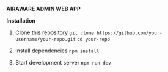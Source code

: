 **AIRAWARE ADMIN WEB APP**

**Installation**

1. Clone this repository
   `git clone https://github.com/your-username/your-repo.git`
   `cd your-repo`

2. Install dependencies
   `npm install`

3. Start development server
   `npm run dev`
   
